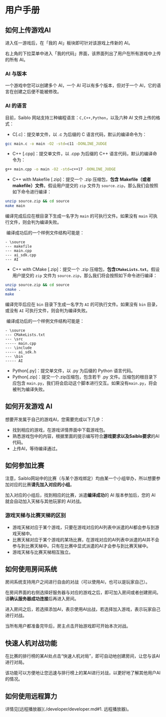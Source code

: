 # 用户手册

## 如何上传游戏AI

进入任一游戏后，在「我的 AI」板块即可针对该游戏上传新的 AI。

右上角的下拉菜单中进入「我的代码」界面，该界面列出了用户在所有游戏中上传的所有 AI。

### AI 与版本

一个游戏中您可以创建多个 AI，一个 AI 可以有多个版本，但对于一个 AI，它的语言在创建之后便不能被修改。

### AI 的语言

目前，Saiblo 网站支持三种编程语言：`C,C++,Python`，以及六种 AI 文件上传的格式：

- C[.c]：提交单文件，以 .c 为后缀的 C 语言代码，默认的编译命令为：

```bash
gcc main.c -o main -O2 -std=c11 -DONLINE_JUDGE
```

- C++ [.cpp]：提交单文件，以 .cpp 为后缀的 C++ 语言代码，默认的编译命令为：

```bash
g++ main.cpp -o main -O2 -std=c++17 -DONLINE_JUDGE
```

- C++ with Makefile [.zip]：提交一个 .zip 压缩包，**包含 Makefile（或者 makefile）文件**。假设用户提交的 `zip` 文件为 `source.zip`，那么我们会按照如下命令进行编译：

```bash
unzip source.zip && cd source
make main
```

编译完成后应在根目录下生成一名字为 `main` 的可执行文件。如果没有 `main` 可执行文件，则会判为编译失败。

​	编译成功后的一个样例文件结构可能是：

```
- \source
--- makefile
--- main.cpp
--- ai_sdk.cpp
--- AI
```

- C++ with CMake [.zip]：提交一个 .zip 压缩包，**包含`CMakeLists.txt`**。假设用户提交的 `zip` 文件为 `source.zip`，那么我们将会按照如下命令进行编译：

```bash
unzip source.zip && cd source
cmake .
make
```

编译完毕后应在 `bin` 目录下生成一名字为 `AI` 的可执行文件。如果没有 `bin` 目录，或没有 `AI` 可执行文件，则会判为编译失败。

​	编译成功后的一个样例文件结构可能是：

```
- \source
--- CMakeLists.txt
--- \src
----- main.cpp
--- \include
----- ai_sdk.h
--- \bin
----- AI
```

- Python[.py]：提交单文件，以 .py 为后缀的 Python 语言代码。
- Python[.zip]：提交一个.zip压缩包，包含若干 .py 文件。压缩包的根目录下应包含 `main.py`，我们将会启动这个脚本进行交互。如果没有`main.py`，将会被判为编译失败。

## 如何开发游戏 AI

想要开发属于自己的游戏AI，您需要完成以下几步：

- 找到相应的游戏，在游戏详情界面中下载游戏包。
- 熟悉游戏包中的内容，根据里面的提示编写符合**游戏要求以及Saiblo要求**的AI代码。
- 上传AI，等待编译通过。

## 如何参加比赛

注意，Saiblo网站中的比赛（与某个游戏绑定）均由某一个小组举办，所以想要参加对应的比赛**请先加入对应的小组**。

加入对应的小组后，找到相应的比赛，派遣**编译成功**的 AI 版本参加后，您的 AI 就会自动加入天梯与其他玩家的 AI对战。

### 游戏天梯与比赛天梯的区别

- 游戏天梯对应于某个游戏，只要在游戏对应的AI列表中派遣的AI都会参与到游戏天梯中。
- 比赛天梯对应于某个游戏的某场比赛，在游戏对应的AI列表中派遣的AI并不会参与到比赛天梯中。只有在比赛中显式派遣的AI才会参与到比赛天梯中。
- 游戏天梯与比赛天梯相互独立。

## 如何使用房间系统

房间系统支持用户之间进行自由的对战（可以使用AI，也可以是玩家自己）。

在房间界面的右侧选择好服务器与对应的游戏之后，即可加入房间或者创建房间。请**确认服务器成功连接**后再进入房间。

进入房间之后，若选择添加AI，表示使用AI出战，若选择加入游戏，表示玩家自己进行对战。

当所有用户都准备完毕后，房主点击开始游戏即可开始本次对战。

## 快速人机对战功能

在比赛的排行榜的某AI处点击“快速人机对局”，即可自动地创建房间，让您与该AI进行对局。

该功能可以方便地让您迅速与排行榜上的某AI进行对战，以更好地了解其他用户AI的情况。

## 如何使用远程算力

详情见[远程播放器](./developer/developer.md#1. 远程播放器)。